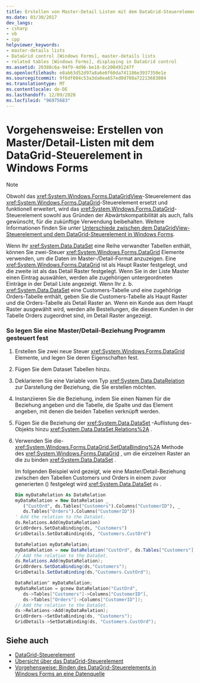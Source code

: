 ```yaml
---
title: Erstellen von Master-Detail Listen mit dem DataGrid-Steuerelement
ms.date: 03/30/2017
dev_langs:
- csharp
- vb
- cpp
helpviewer_keywords:
- master-details lists
- DataGrid control [Windows Forms], master-details lists
- related tables [Windows Forms], displaying in DataGrid control
ms.assetid: 20388c6a-94f9-4d96-be18-8c200491247f
ms.openlocfilehash: e8ab63d52d97a8a6e6f60da741186e3937350e1e
ms.sourcegitcommit: 9f6df084c53a3da0ea657ed0d708a72213683084
ms.translationtype: MT
ms.contentlocale: de-DE
ms.lasthandoff: 12/09/2020
ms.locfileid: "96975683"
---
```

# <a name="how-to-create-masterdetail-lists-with-the-windows-forms-datagrid-control"></a>Vorgehensweise: Erstellen von Master/Detail-Listen mit dem DataGrid-Steuerelement in Windows Forms
> [!NOTE]
> Obwohl das <xref:System.Windows.Forms.DataGridView>-Steuerelement das <xref:System.Windows.Forms.DataGrid>-Steuerelement ersetzt und funktionell erweitert, wird das <xref:System.Windows.Forms.DataGrid>-Steuerelement sowohl aus Gründen der Abwärtskompatibilität als auch, falls gewünscht, für die zukünftige Verwendung beibehalten. Weitere Informationen finden Sie unter [Unterschiede zwischen dem DataGridView-Steuerelement und dem DataGrid-Steuerelement in Windows Forms](differences-between-the-windows-forms-datagridview-and-datagrid-controls.md).  
  
 Wenn Ihr <xref:System.Data.DataSet> eine Reihe verwandter Tabellen enthält, können Sie zwei-Steuer <xref:System.Windows.Forms.DataGrid> Elemente verwenden, um die Daten im Master-/Detail-Format anzuzeigen. Eine <xref:System.Windows.Forms.DataGrid> ist als Haupt Raster festgelegt, und die zweite ist als das Detail Raster festgelegt. Wenn Sie in der Liste Master einen Eintrag auswählen, werden alle zugehörigen untergeordneten Einträge in der Detail Liste angezeigt. Wenn Ihr z. b. <xref:System.Data.DataSet> eine Customers-Tabelle und eine zugehörige Orders-Tabelle enthält, geben Sie die Customers-Tabelle als Haupt Raster und die Orders-Tabelle als Detail Raster an. Wenn ein Kunde aus dem Haupt Raster ausgewählt wird, werden alle Bestellungen, die diesem Kunden in der Tabelle Orders zugeordnet sind, im Detail Raster angezeigt.  
  
### <a name="to-set-a-masterdetail-relationship-programmatically"></a>So legen Sie eine Master/Detail-Beziehung Programm gesteuert fest  
  
1. Erstellen Sie zwei neue Steuer <xref:System.Windows.Forms.DataGrid> Elemente, und legen Sie deren Eigenschaften fest.  
  
2. Fügen Sie dem Dataset Tabellen hinzu.  
  
3. Deklarieren Sie eine Variable vom Typ <xref:System.Data.DataRelation> zur Darstellung der Beziehung, die Sie erstellen möchten.  
  
4. Instanziieren Sie die Beziehung, indem Sie einen Namen für die Beziehung angeben und die Tabelle, die Spalte und das Element angeben, mit denen die beiden Tabellen verknüpft werden.  
  
5. Fügen Sie die Beziehung der <xref:System.Data.DataSet> -Auflistung des-Objekts hinzu <xref:System.Data.DataSet.Relations%2A> .  
  
6. Verwenden Sie die- <xref:System.Windows.Forms.DataGrid.SetDataBinding%2A> Methode des <xref:System.Windows.Forms.DataGrid> , um die einzelnen Raster an die zu binden <xref:System.Data.DataSet> .  
  
     Im folgenden Beispiel wird gezeigt, wie eine Master/Detail-Beziehung zwischen den Tabellen Customers und Orders in einem zuvor generierten () festgelegt wird <xref:System.Data.DataSet> `ds` .  
  
    ```vb  
    Dim myDataRelation As DataRelation  
    myDataRelation = New DataRelation _  
       ("CustOrd", ds.Tables("Customers").Columns("CustomerID"), _  
       ds.Tables("Orders").Columns("CustomerID"))  
    ' Add the relation to the DataSet.  
    ds.Relations.Add(myDataRelation)  
    GridOrders.SetDataBinding(ds, "Customers")  
    GridDetails.SetDataBinding(ds, "Customers.CustOrd")  
    ```  
  
    ```csharp  
    DataRelation myDataRelation;  
    myDataRelation = new DataRelation("CustOrd", ds.Tables["Customers"].Columns["CustomerID"], ds.Tables["Orders"].Columns["CustomerID"]);  
    // Add the relation to the DataSet.  
    ds.Relations.Add(myDataRelation);  
    GridOrders.SetDataBinding(ds,"Customers");  
    GridDetails.SetDataBinding(ds,"Customers.CustOrd");  
    ```  
  
    ```cpp  
    DataRelation^ myDataRelation;  
    myDataRelation = gcnew DataRelation("CustOrd",  
       ds->Tables["Customers"]->Columns["CustomerID"],  
       ds->Tables["Orders"]->Columns["CustomerID"]);  
    // Add the relation to the DataSet.  
    ds->Relations->Add(myDataRelation);  
    GridOrders->SetDataBinding(ds, "Customers");  
    GridDetails->SetDataBinding(ds, "Customers.CustOrd");  
    ```  
  
## <a name="see-also"></a>Siehe auch

- [DataGrid-Steuerelement](datagrid-control-windows-forms.md)
- [Übersicht über das DataGrid-Steuerelement](datagrid-control-overview-windows-forms.md)
- [Vorgehensweise: Binden des DataGrid-Steuerelements in Windows Forms an eine Datenquelle](how-to-bind-the-windows-forms-datagrid-control-to-a-data-source.md)
